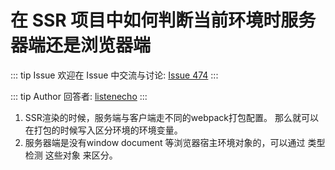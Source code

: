 # 在 SSR 项目中如何判断当前环境时服务器端还是浏览器端



::: tip Issue 
 欢迎在 Issue 中交流与讨论: [Issue 474](https://github.com/shfshanyue/Daily-Question/issues/474) 
:::

::: tip Author 
回答者: [listenecho](https://github.com/listenecho) 
:::

1. SSR渲染的时候，服务端与客户端走不同的webpack打包配置。
那么就可以在打包的时候写入区分环境的环境变量。
2. 服务器端是没有window document 等浏览器宿主环境对象的，可以通过 类型检测 这些对象 来区分。
``` typeof window === undefined 